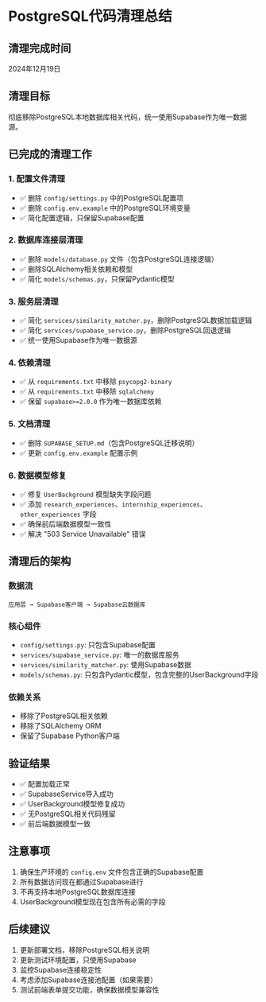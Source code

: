 # PostgreSQL代码清理总结

## 清理完成时间
2024年12月19日

## 清理目标
彻底移除PostgreSQL本地数据库相关代码，统一使用Supabase作为唯一数据源。

## 已完成的清理工作

### 1. 配置文件清理
- ✅ 删除 `config/settings.py` 中的PostgreSQL配置项
- ✅ 删除 `config.env.example` 中的PostgreSQL环境变量
- ✅ 简化配置逻辑，只保留Supabase配置

### 2. 数据库连接层清理
- ✅ 删除 `models/database.py` 文件（包含PostgreSQL连接逻辑）
- ✅ 删除SQLAlchemy相关依赖和模型
- ✅ 简化 `models/schemas.py`，只保留Pydantic模型

### 3. 服务层清理
- ✅ 简化 `services/similarity_matcher.py`，删除PostgreSQL数据加载逻辑
- ✅ 简化 `services/supabase_service.py`，删除PostgreSQL回退逻辑
- ✅ 统一使用Supabase作为唯一数据源

### 4. 依赖清理
- ✅ 从 `requirements.txt` 中移除 `psycopg2-binary`
- ✅ 从 `requirements.txt` 中移除 `sqlalchemy`
- ✅ 保留 `supabase>=2.0.0` 作为唯一数据库依赖

### 5. 文档清理
- ✅ 删除 `SUPABASE_SETUP.md`（包含PostgreSQL迁移说明）
- ✅ 更新 `config.env.example` 配置示例

### 6. 数据模型修复
- ✅ 修复 `UserBackground` 模型缺失字段问题
- ✅ 添加 `research_experiences`、`internship_experiences`、`other_experiences` 字段
- ✅ 确保前后端数据模型一致性
- ✅ 解决 "503 Service Unavailable" 错误

## 清理后的架构

### 数据流
```
应用层 → Supabase客户端 → Supabase云数据库
```

### 核心组件
- `config/settings.py`: 只包含Supabase配置
- `services/supabase_service.py`: 唯一的数据库服务
- `services/similarity_matcher.py`: 使用Supabase数据
- `models/schemas.py`: 只包含Pydantic模型，包含完整的UserBackground字段

### 依赖关系
- 移除了PostgreSQL相关依赖
- 移除了SQLAlchemy ORM
- 保留了Supabase Python客户端

## 验证结果
- ✅ 配置加载正常
- ✅ SupabaseService导入成功
- ✅ UserBackground模型修复成功
- ✅ 无PostgreSQL相关代码残留
- ✅ 前后端数据模型一致

## 注意事项
1. 确保生产环境的 `config.env` 文件包含正确的Supabase配置
2. 所有数据访问现在都通过Supabase进行
3. 不再支持本地PostgreSQL数据库连接
4. UserBackground模型现在包含所有必需的字段

## 后续建议
1. 更新部署文档，移除PostgreSQL相关说明
2. 更新测试环境配置，只使用Supabase
3. 监控Supabase连接稳定性
4. 考虑添加Supabase连接池配置（如果需要）
5. 测试前端表单提交功能，确保数据模型兼容性
